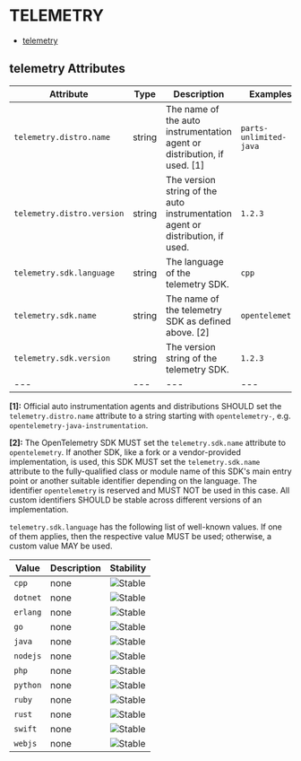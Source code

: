 
<!--- Hugo front matter used to generate the website version of this page:
--->

# TELEMETRY

- [telemetry](#telemetry)


## telemetry Attributes

| Attribute  | Type | Description  | Examples  | Stability |
|---|---|---|---|---|
| `telemetry.distro.name` | string | The name of the auto instrumentation agent or distribution, if used. [1] | `parts-unlimited-java` | ![Experimental](https://img.shields.io/badge/-experimental-blue) |
| `telemetry.distro.version` | string | The version string of the auto instrumentation agent or distribution, if used.  | `1.2.3` | ![Experimental](https://img.shields.io/badge/-experimental-blue) |
| `telemetry.sdk.language` | string | The language of the telemetry SDK.  | `cpp` | ![Stable](https://img.shields.io/badge/-stable-lightgreen) |
| `telemetry.sdk.name` | string | The name of the telemetry SDK as defined above. [2] | `opentelemetry` | ![Stable](https://img.shields.io/badge/-stable-lightgreen) |
| `telemetry.sdk.version` | string | The version string of the telemetry SDK.  | `1.2.3` | ![Stable](https://img.shields.io/badge/-stable-lightgreen) |
|---|---|---|---|---|

**[1]:** Official auto instrumentation agents and distributions SHOULD set the `telemetry.distro.name` attribute to
a string starting with `opentelemetry-`, e.g. `opentelemetry-java-instrumentation`.

**[2]:** The OpenTelemetry SDK MUST set the `telemetry.sdk.name` attribute to `opentelemetry`.
If another SDK, like a fork or a vendor-provided implementation, is used, this SDK MUST set the
`telemetry.sdk.name` attribute to the fully-qualified class or module name of this SDK's main entry point
or another suitable identifier depending on the language.
The identifier `opentelemetry` is reserved and MUST NOT be used in this case.
All custom identifiers SHOULD be stable across different versions of an implementation.


`telemetry.sdk.language` has the following list of well-known values. If one of them applies, then the respective value MUST be used; otherwise, a custom value MAY be used.

| Value  | Description | Stability |
|---|---|---|
| `cpp` | none | ![Stable](https://img.shields.io/badge/-stable-lightgreen) |
| `dotnet` | none | ![Stable](https://img.shields.io/badge/-stable-lightgreen) |
| `erlang` | none | ![Stable](https://img.shields.io/badge/-stable-lightgreen) |
| `go` | none | ![Stable](https://img.shields.io/badge/-stable-lightgreen) |
| `java` | none | ![Stable](https://img.shields.io/badge/-stable-lightgreen) |
| `nodejs` | none | ![Stable](https://img.shields.io/badge/-stable-lightgreen) |
| `php` | none | ![Stable](https://img.shields.io/badge/-stable-lightgreen) |
| `python` | none | ![Stable](https://img.shields.io/badge/-stable-lightgreen) |
| `ruby` | none | ![Stable](https://img.shields.io/badge/-stable-lightgreen) |
| `rust` | none | ![Stable](https://img.shields.io/badge/-stable-lightgreen) |
| `swift` | none | ![Stable](https://img.shields.io/badge/-stable-lightgreen) |
| `webjs` | none | ![Stable](https://img.shields.io/badge/-stable-lightgreen) |

